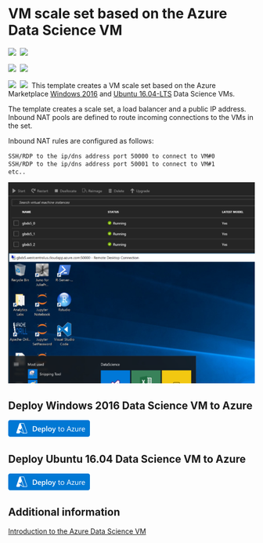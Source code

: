 # VM scale set based on the Azure Data Science VM 

<IMG SRC="https://azurequickstartsservice.blob.core.windows.net/badges/201-vmss-datascience/PublicLastTestDate.svg" />&nbsp;
<IMG SRC="https://azurequickstartsservice.blob.core.windows.net/badges/201-vmss-datascience/PublicDeployment.svg" />&nbsp;

<IMG SRC="https://azurequickstartsservice.blob.core.windows.net/badges/201-vmss-datascience/FairfaxLastTestDate.svg" />&nbsp;
<IMG SRC="https://azurequickstartsservice.blob.core.windows.net/badges/201-vmss-datascience/FairfaxDeployment.svg" />&nbsp;

<IMG SRC="https://azurequickstartsservice.blob.core.windows.net/badges/201-vmss-datascience/BestPracticeResult.svg" />&nbsp;
<IMG SRC="https://azurequickstartsservice.blob.core.windows.net/badges/201-vmss-datascience/CredScanResult.svg" />&nbsp;
This template creates a VM scale set based on the Azure Marketplace [Windows 2016](https://azuremarketplace.microsoft.com/marketplace/apps/microsoft-ads.windows-data-science-vm?tab=Overview) and [Ubuntu 16.04-LTS](https://azuremarketplace.microsoft.com/en-us/marketplace/apps/microsoft-ads.linux-data-science-vm-ubuntu?tab=Overview) Data Science VMs.

The template creates a scale set, a load balancer and a public IP address. Inbound NAT pools are defined to route incoming connections to the VMs in the set.

Inbound NAT rules are configured as follows:
```
SSH/RDP to the ip/dns address port 50000 to connect to VM#0
SSH/RDP to the ip/dns address port 50001 to connect to VM#1
etc..
```

![Windows 2016 screenshot](../201-vmss-datascience/img/datasciencewin2016.PNG)


## Deploy Windows 2016 Data Science VM to Azure
<a href="https://portal.azure.com/#create/Microsoft.Template/uri/https%3A%2F%2Fraw.githubusercontent.com%2FAzure%2Fazure-quickstart-templates%2Fmaster%2F201-vmss-datascience%2Fazuredeploy-windows.json" target="_blank">
    <img src="https://raw.githubusercontent.com/Azure/azure-quickstart-templates/master/1-CONTRIBUTION-GUIDE/images/deploytoazure.png"/>
</a>

## Deploy Ubuntu 16.04 Data Science VM to Azure
<a href="https://portal.azure.com/#create/Microsoft.Template/uri/https%3A%2F%2Fraw.githubusercontent.com%2FAzure%2Fazure-quickstart-templates%2Fmaster%2F201-vmss-datascience%2Fazuredeploy-ubuntu.json" target="_blank">
    <img src="https://raw.githubusercontent.com/Azure/azure-quickstart-templates/master/1-CONTRIBUTION-GUIDE/images/deploytoazure.png"/>
</a>

## Additional information

[Introduction to the Azure Data Science VM](https://docs.microsoft.com/azure/machine-learning/machine-learning-data-science-virtual-machine-overview)


